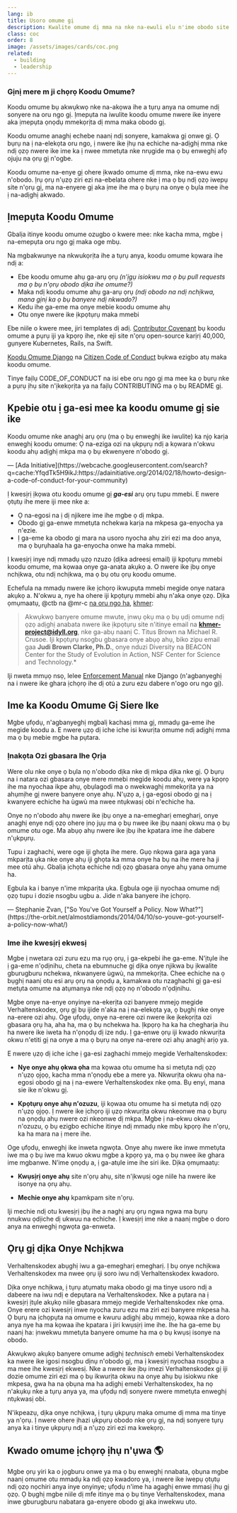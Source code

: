 ```yaml
---
lang: ib
title: Usoro omume gị
description: Kwalite omume dị mma na nke na-ewuli elu n'ime obodo site n'itibe na ịkwado ụkpụrụ omume.
class: coc
order: 8
image: /assets/images/cards/coc.png
related:
  - building
  - leadership
---
```


### Gịnị mere m ji chọrọ Koodu Omume?

Koodu omume bụ akwụkwọ nke na-akọwa ihe a tụrụ anya na omume ndị sonyere na oru ngo gị. Ịmepụta na iwulite koodu omume nwere ike inyere aka ịmepụta ọnọdụ mmekọrịta dị mma maka obodo gị.

Koodu omume anaghị echebe naanị ndị sonyere, kamakwa gị onwe gị. Ọ bụrụ na ị na-elekọta oru ngo, ị nwere ike ịhụ na echiche na-adịghị mma nke ndị ọzọ nwere ike ime ka ị nwee mmetụta nke nrụgide ma ọ bụ enweghị afọ ojuju na ọrụ gị n'ogbe.

Koodu omume na-enye gị ohere ịkwado omume dị mma, nke na-ewu ewu n'obodo. Ịrụ ọrụ n'ụzọ ziri ezi na-ebelata ohere nke ị ma ọ bụ ndị ọzọ iwepụ site n'ọrụ gị, ma na-enyere gị aka ịme ihe ma ọ bụrụ na onye ọ bụla mee ihe ị na-adịghị akwado.

## Ịmepụta Koodu Omume

Gbalịa itinye koodu omume ozugbo o kwere mee: nke kacha mma, mgbe ị na-emepụta oru ngo gị maka oge mbụ.

Na mgbakwunye na nkwukọrịta ihe a tụrụ anya, koodu omume kọwara ihe ndị a:

* Ebe koodu omume ahụ ga-arụ ọrụ _(n'ịgụ isiokwu ma ọ bụ pull requests ma ọ bụ n'ọrụ obodo dịka ihe omume?)_
* Maka ndị koodu omume ahụ ga-arụ ọrụ _(ndị obodo na ndị nchịkwa, mana gịnị ka ọ bụ banyere ndị nkwado?)_
* Kedu ihe ga-eme ma onye mebie koodu omume ahụ
* Otu onye nwere ike ịkpọtụrụ maka mmebi

Ebe niile o kwere mee, jiri templates dị adị. [Contributor Covenant](https://contributor-covenant.org/) bụ koodu omume a pụrụ iji ya kpọrọ ihe, nke eji site n'ọrụ open-source karịrị 40,000, gụnyere Kubernetes, Rails, na Swift.

[Koodu Omume Django](https://www.djangoproject.com/conduct/) na [Citizen Code of Conduct](https://web.archive.org/web/20200330154000/http://citizencodeofconduct.org/) bụkwa ezigbo atụ maka koodu omume.

Tinye faịlụ CODE_OF_CONDUCT na isi ebe oru ngo gị ma mee ka ọ bụrụ nke a pụrụ ịhụ site n'ịkekọrịta ya na faịlụ CONTRIBUTING ma ọ bụ README gị.

## Kpebie otu ị ga-esi mee ka koodu omume gị sie ike

<aside markdown="1" class="pquote">
  Koodu omume nke anaghị arụ ọrụ (ma ọ bụ enweghị ike iwulite) ka njọ karịa enweghị koodu omume: Ọ na-eziga ozi na ụkpụrụ ndị a kọwara n'okwu koodu ahụ adịghị mkpa ma ọ bụ ekwenyere n'obodo gị.
  <p markdown="1" class="pquote-credit">
— [Ada Initiative](https://webcache.googleusercontent.com/search?q=cache:YfqdTk5H9ikJ:https://adainitiative.org/2014/02/18/howto-design-a-code-of-conduct-for-your-community)
  </p>
</aside>

Ị kwesịrị ịkọwa otu koodu omume gị **_ga-esi_** arụ ọrụ tupu mmebi. E nwere ọtụtụ ihe mere iji mee nke a:

* Ọ na-egosi na ị dị njikere ime ihe mgbe ọ dị mkpa.
* Obodo gị ga-enwe mmetụta nchekwa karịa na mkpesa ga-enyocha ya n'ezie.
* Ị ga-eme ka obodo gị mara na usoro nyocha ahụ ziri ezi ma doo anya, ma ọ bụrụhaala ha ga-enyocha onwe ha maka mmebi.

Ị kwesịrị inye ndị mmadụ ụzọ nzuzo (dịka adreesị email) iji kpọtụrụ mmebi koodu omume, ma kọwaa onye ga-anata akụkọ a. O nwere ike ịbụ onye nchịkwa, otu ndị nchịkwa, ma ọ bụ otu ọrụ koodu omume.

Echefula na mmadụ nwere ike ịchọrọ ikwupụta mmebi megide onye natara akụkọ a. N'okwu a, nye ha ohere iji kpọtụrụ mmebi ahụ n'aka onye ọzọ. Dịka ọmụmaatụ, @ctb na @mr-c [na oru ngo ha](https://github.com/dib-lab/khmer/blob/HEAD/CODE_OF_CONDUCT.rst), [khmer](https://github.com/dib-lab/khmer):

> Akwụkwọ banyere omume mwute, ịnwụ ọkụ ma ọ bụ ụdị omume ndị ọzọ adịghị anabata nwere ike ịkpọtụrụ site n'itinye email na **khmer-project@idyll.org**, nke ga-abụ naanị C. Titus Brown na Michael R. Crusoe. Iji kpọtụrụ nsogbu gbasara onye abụọ ahụ, biko zipu email gaa **Judi Brown Clarke, Ph.D.**, onye nduzi Diversity na BEACON Center for the Study of Evolution in Action, NSF Center for Science and Technology.*

Iji nweta mmụọ nsọ, lelee [Enforcement Manual](https://www.djangoproject.com/conduct/enforcement-manual/) nke Django (n'agbanyeghị na i nwere ike ghara ịchọrọ ihe dị otú a zuru ezu dabere n'ogo oru ngo gị).

## Ime ka Koodu Omume Gị Siere Ike

Mgbe ụfọdụ, n'agbanyeghị mgbalị kachasị mma gị, mmadụ ga-eme ihe megide koodu a. E nwere ụzọ dị iche iche isi kwurịta omume ndị adịghị mma ma ọ bụ mebie mgbe ha pụtara.

### Ịnakọta Ozi gbasara Ihe Ọrịa

Were olu nke onye ọ bụla nọ n'obodo dịka nke dị mkpa dịka nke gị. Ọ bụrụ na i natara ozi gbasara onye mere mmebi megide koodu ahụ, were ya kpọrọ ihe ma nyochaa ikpe ahụ, ọbụlagodi ma o nwekwaghị mmekọrịta ya na ahụmịhe gị nwere banyere onye ahụ. N'ụzọ a, ị ga-egosi obodo gị na ị kwanyere echiche ha ùgwù ma nwee ntụkwasị obi n'echiche ha.

Onye nọ n'obodo ahụ nwere ike ịbụ onye a na-emegharị emegharị, onye anaghị enye ndị ọzọ ohere ịnọ jụụ ma ọ bụ nwee ike ịbụ naanị okwu ma ọ bụ omume otu oge. Ma abụọ ahụ nwere ike ịbụ ihe kpatara ime ihe dabere n'ụkpụrụ.

Tupu i zaghachi, were oge iji ghọta ihe mere. Gụọ nkọwa gara aga yana mkparịta ụka nke onye ahụ iji ghọta ka mma onye ha bụ na ihe mere ha ji mee otú ahụ. Gbalịa ịchọta echiche ndị ọzọ gbasara onye ahụ yana omume ha.

<aside markdown="1" class="pquote">
  Egbula ka i banye n'ime mkparịta ụka. Egbula oge iji nyochaa omume ndị ọzọ tupu i dozie nsogbu ugbu a. Jide n'aka banyere ihe ịchọrọ.
  <p markdown="1" class="pquote-credit">
— Stephanie Zvan, ["So You've Got Yourself a Policy. Now What?"](https://the-orbit.net/almostdiamonds/2014/04/10/so-youve-got-yourself-a-policy-now-what/)
  </p>
</aside>

### Ime ihe kwesịrị ekwesị

Mgbe ị nwetara ozi zuru ezu ma rụọ ọrụ, ị ga-ekpebi ihe ga-eme. N'ịtụle ihe ị ga-eme n'ọdịnihu, cheta na ebumnuche gị dịka onye njikwa bụ ịkwalite gburugburu nchekwa, nkwanyere ùgwù, na mmekọrịta. Chee echiche na ọ bụghị naanị otu esi arụ ọrụ na ọnọdụ a, kamakwa otu nzaghachi gị ga-esi metụta omume na atụmanya nke ndị ọzọ nọ n'obodo n'ọdịnihu.

Mgbe onye na-enye onyinye na-ekerịta ozi banyere mmejọ megide Verhaltenskodex, ọrụ gị bụ ijide n'aka na ị na-elekọta ya, ọ bụghị nke onye na-erere ozi ahụ. Oge ụfọdụ, onye na-erere ozi nwere ike ịkekọrịta ozi gbasara ọrụ ha, aha ha, ma ọ bụ nchekwa ha. Ịkpọrọ ha ka ha chegharịa ihu ha nwere ike iweta ha n'ọnọdụ dị ize ndụ. Ị ga-enwe ọrụ iji kwado nkwurịta okwu n'etiti gị na onye a ma ọ bụrụ na onye na-erere ozi ahụ anaghị arịọ ya.

E nwere ụzọ dị iche iche ị ga-esi zaghachi mmejọ megide Verhaltenskodex:

* **Nye onye ahụ ọkwa ọha** ma kọwaa otu omume ha si metụta ndị ọzọ n'ụzọ ọjọọ, kacha mma n'ọnọdụ ebe a mere ya. Nkwurịta okwu ọha na-egosi obodo gị na ị na-ewere Verhaltenskodex nke ọma. Bụ enyi, mana sie ike n'okwu gị.

* **Kpọtụrụ onye ahụ n'ozuzu**, iji kọwaa otu omume ha si metụta ndị ọzọ n'ụzọ ọjọọ. Ị nwere ike ịchọrọ iji ụzọ nkwurịta okwu nkeonwe ma ọ bụrụ na ọnọdụ ahụ nwere ozi nkeonwe dị mkpa. Mgbe ị na-ekwu okwu n'ozuzu, ọ bụ ezigbo echiche itinye ndị mmadụ nke mbụ kpọrọ ihe n'ọrụ, ka ha mara na ị mere ihe.

Oge ụfọdụ, enweghị ike inweta ngwọta. Onye ahụ nwere ike inwe mmetụta iwe ma ọ bụ iwe ma kwuo okwu mgbe a kpọrọ ya, ma ọ bụ nwee ike ghara ime mgbanwe. N’ime ọnọdụ a, ị ga-atụle ime ihe siri ike. Dịka ọmụmaatụ:

* **Kwụsịrị onye ahụ** site n'ọrụ ahụ, site n'ịkwụsị oge niile ha nwere ike isonye na ọrụ ahụ.

* **Mechie onye ahụ** kpamkpam site n'ọrụ.

Iji mechie ndị otu kwesịrị ịbụ ihe a naghị arụ ọrụ ngwa ngwa ma bụrụ nnukwu ọdịiche dị ukwuu na echiche. Ị kwesịrị ime nke a naanị mgbe o doro anya na enweghị ngwọta ga-enweta.

## Ọrụ gị dịka Onye Nchịkwa

Verhaltenskodex abụghị iwu a ga-emegharị emegharị. Ị bụ onye nchịkwa Verhaltenskodex ma nwee ọrụ iji soro iwu ndị Verhaltenskodex kwadoro.

Dịka onye nchịkwa, ị tụrụ atụmatụ maka obodo gị ma tinye usoro ndị a dabeere na iwu ndị e depụtara na Verhaltenskodex. Nke a pụtara na ị kwesịrị ịtụle akụkọ niile gbasara mmejọ megide Verhaltenskodex nke ọma. Onye erere ozi kwesịrị inwe nyocha zuru ezu ma ziri ezi banyere mkpesa ha. Ọ bụrụ na ịchọpụta na omume e kwuru adịghị abụ mmejọ, kọwaa nke a doro anya nye ha ma kọwaa ihe kpatara i jiri kwụsịrị ime ihe. Ihe ha ga-eme bụ naanị ha: ịnwekwu mmetụta banyere omume ha ma ọ bụ kwụsị isonye na obodo.

Akwụkwọ akụkọ banyere omume adịghị _technisch_ emebi Verhaltenskodex ka nwere ike igosi nsogbu dịnụ n'obodo gị, ma ị kwesịrị nyochaa nsogbu a ma mee ihe kwesịrị ekwesị. Nke a nwere ike ịbụ imezi Verhaltenskodex gị iji dozie omume ziri ezi ma ọ bụ ikwurịta okwu na onye ahụ bụ isiokwu nke mkpesa, gwa ha na ọbụna ma ha adịghị emebi Verhaltenskodex, ha nọ n'akụkụ nke a tụrụ anya ya, ma ụfọdụ ndị sonyere nwere mmetụta enweghị ntụkwasị obi.

N'ikpeazụ, dịka onye nchịkwa, ị tụrụ ụkpụrụ maka omume dị mma ma tinye ya n'ọrụ. Ị nwere ohere ịhazi ụkpụrụ obodo nke ọrụ gị, na ndị sonyere tụrụ anya ka i tinye ụkpụrụ ndị a n'ụzọ ziri ezi ma kwekọrọ.

## Kwado omume ịchọrọ ịhụ n'ụwa 🌎

Mgbe ọrụ yiri ka o jọgburu onwe ya ma ọ bụ enweghị nnabata, ọbụna mgbe naanị omume otu mmadụ ka ndị ọzọ kwadoro ya, i nwere ike iwepụ ọtụtụ ndị ọzọ nọchiri anya inye onyinye; ụfọdụ n'ime ha agaghị enwe mmasị ịhụ gị ọzọ. Ọ bụghị mgbe niile dị mfe itinye ma ọ bụ tinye Verhaltenskodex, mana inwe gburugburu nabatara ga-enyere obodo gị aka inwekwu uto.
